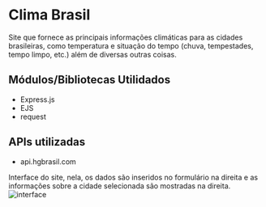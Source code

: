 # Clima Brasil

Site que fornece as principais informações climáticas para as cidades brasileiras, como temperatura e situação do tempo (chuva, tempestades, tempo limpo, etc.) além de diversas outras coisas.


## Módulos/Bibliotecas Utilidados


 - Express.js
 - EJS
 - request
 
 
## APIs utilizadas


 - api.hgbrasil.com
 
 
 Interface do site, nela, os dados são inseridos no formulário na direita e as informações sobre a cidade selecionada são mostradas na direita.
 ![interface](https://i.ibb.co/qBkYVYZ/2020-08-19-2.png)
